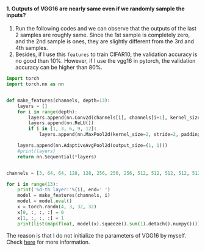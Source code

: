 #### 1. Outputs of VGG16 are nearly same even if we randomly sample the inputs?
1. Run the following codes and we can observe that the outputs of the last 2 samples are roughly same. Since the 1st sample is completely zero, and the 2nd sample is ones, they are slightly different from the 3rd and 4th samples.
2. Besides, if I use this `features` to train CIFAR10, the validation accuracy is no good than 10%. However, if I use the vgg16 in pytorch, the validation accuracy can be higher than 80%.
```python
import torch
import torch.nn as nn


def make_features(channels, depth=13):
    layers = []
    for i in range(depth):
        layers.append(nn.Conv2d(channels[i], channels[i+1], kernel_size=(3, 3), stride=(1, 1), padding=(1, 1), bias=False))
        layers.append(nn.ReLU())
        if i in [1, 3, 6, 9, 12]:
            layers.append(nn.MaxPool2d(kernel_size=2, stride=2, padding=0))

    layers.append(nn.AdaptiveAvgPool2d(output_size=(1, 1)))
    #print(layers)
    return nn.Sequential(*layers)


channels = [3, 64, 64, 128, 128, 256, 256, 256, 512, 512, 512, 512, 512, 512]

for i in range(13):
    print('%d-th layer:'%(i), end=' ')
    model = make_features(channels, i)
    model = model.eval()
    x = torch.randn(4, 3, 32, 32)
    x[0, :, :, :] = 0
    x[1, :, :, :] = 1
    print(list(map(float, model(x).squeeze().sum(1).detach().numpy())))
```
The reason is that I do not initialize the parameters of VGG16 by myself. Check [here](https://github.com/chengyangfu/pytorch-vgg-cifar10/blob/master/vgg.py) for more information.
